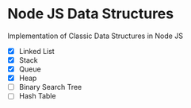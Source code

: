 # Node JS Data Structures
Implementation of Classic Data Structures in Node JS

- [x] Linked List
- [x] Stack
- [x] Queue
- [x] Heap
- [ ] Binary Search Tree
- [ ] Hash Table

